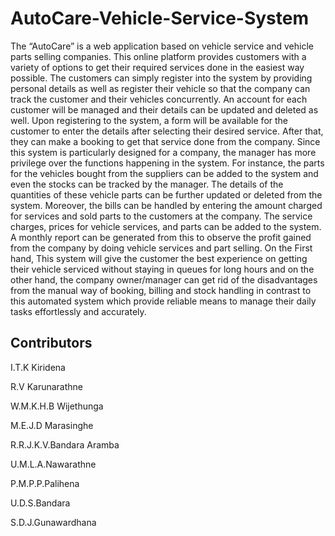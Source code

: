 # AutoCare-Vehicle-Service-System

The “AutoCare” is a web application based on vehicle service and vehicle parts selling companies. This online platform provides customers with a variety of options to get their required services done in the easiest way possible. The customers can simply register into the system by providing personal details as well as register their vehicle so that the company can track the customer and their vehicles concurrently. An account for each customer will be managed and their details can be updated and deleted as well. Upon registering to the system, a form will be available for the customer to enter the details after selecting their desired service. After that, they can make a booking to get that service done from the company. Since this system is particularly designed for a company, the manager has more privilege over the functions happening in the system. For instance, the parts for the vehicles bought from the suppliers can be added to the system and even the stocks can be tracked by the manager. The details of the quantities of these vehicle parts can be further updated or deleted from the system. Moreover, the bills can be handled by entering the amount charged for services and sold parts to the customers at the company. The service charges, prices for vehicle services, and parts can be added to the system. A monthly report can be generated from this to observe the profit gained from the company by doing vehicle services and part selling. On the First hand, This system will give the customer the best experience on getting their vehicle serviced without staying in queues for long hours and on the other hand, the company owner/manager can get rid of the disadvantages from the manual way of booking, billing and stock handling in contrast to this automated system which provide reliable means to manage their daily tasks effortlessly and accurately.


## Contributors

I.T.K Kiridena 

R.V Karunarathne 

W.M.K.H.B Wijethunga 

M.E.J.D Marasinghe 

R.R.J.K.V.Bandara Aramba

U.M.L.A.Nawarathne

P.M.P.P.Palihena

U.D.S.Bandara

S.D.J.Gunawardhana
